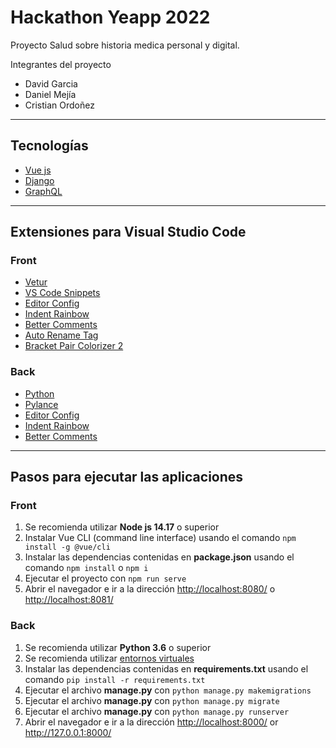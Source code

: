 # Hackathon Yeapp 2022

Proyecto Salud sobre historia medica personal y digital.

Integrantes del proyecto
- David Garcia
- Daniel Mejía
- Cristian Ordoñez

---

## Tecnologías

- [Vue js](https://vuejs.org/)
- [Django](https://www.djangoproject.com/)
- [GraphQL](https://apollo.vuejs.org/)

---

## Extensiones para Visual Studio Code

### Front

- [Vetur](https://marketplace.visualstudio.com/items?itemName=octref.vetur)
- [VS Code Snippets](https://marketplace.visualstudio.com/items?itemName=sdras.vue-vscode-snippets)
- [Editor Config](https://marketplace.visualstudio.com/items?itemName=EditorConfig.EditorConfig)
- [Indent Rainbow](https://marketplace.visualstudio.com/items?itemName=oderwat.indent-rainbow)
- [Better Comments](https://marketplace.visualstudio.com/items?itemName=aaron-bond.better-comments)
- [Auto Rename Tag](https://marketplace.visualstudio.com/items?itemName=formulahendry.auto-rename-tag)
- [Bracket Pair Colorizer 2](https://marketplace.visualstudio.com/items?itemName=CoenraadS.bracket-pair-colorizer-2)


### Back
- [Python](https://marketplace.visualstudio.com/items?itemName=ms-python.python)
- [Pylance](https://marketplace.visualstudio.com/items?itemName=ms-python.vscode-pylance)
- [Editor Config](https://marketplace.visualstudio.com/items?itemName=EditorConfig.EditorConfig)
- [Indent Rainbow](https://marketplace.visualstudio.com/items?itemName=oderwat.indent-rainbow)
- [Better Comments](https://marketplace.visualstudio.com/items?itemName=aaron-bond.better-comments)

---

## Pasos para ejecutar las aplicaciones

### Front

1. Se recomienda utilizar **Node js 14.17** o superior
2. Instalar Vue CLI (command line interface) usando el comando `npm install -g @vue/cli`
3. Instalar las dependencias contenidas en **package.json** usando el comando `npm install` o `npm i`
4. Ejecutar el proyecto con `npm run serve`
5. Abrir el navegador e ir a la dirección <http://localhost:8080/> o <http://localhost:8081/>


### Back

1. Se recomienda utilizar **Python 3.6** o superior
2. Se recomienda utilizar [entornos virtuales](https://docs.python.org/es/3/tutorial/venv.html)
3. Instalar las dependencias contenidas en **requirements.txt** usando el comando `pip install -r requirements.txt`
4. Ejecutar el archivo **manage.py** con `python manage.py makemigrations`
5. Ejecutar el archivo **manage.py** con `python manage.py migrate`
6. Ejecutar el archivo **manage.py** con `python manage.py runserver`
7. Abrir el navegador e ir a la dirección <http://localhost:8000/> or <http://127.0.0.1:8000/>
